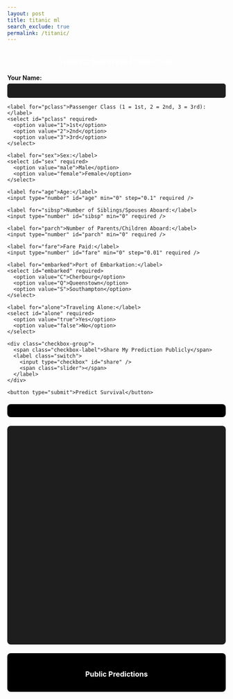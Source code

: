 ```yaml
---
layout: post
title: titanic ml
search_exclude: true
permalink: /titanic/
---
```


<head>
  <meta charset="UTF-8" />
  <meta name="viewport" content="width=device-width, initial-scale=1.0"/>
  <title>Titanic Survival Prediction</title>

  <!-- Chart.js CDN -->
  <script src="https://cdn.jsdelivr.net/npm/chart.js"></script>

  <style>
    h2, h3 {
      text-align: center;
      color: #ffffff;
    }

    label {
      display: block;
      margin: 10px 0 5px;
      font-weight: bold;
    }

    input, select {
      width: 100%;
      padding: 8px;
      border-radius: 5px;
      border: 1px solid #333;
      background-color: #1e1e1e;
      color: white;
    }

    button {
      margin-top: 15px;
      padding: 10px;
      width: 100%;
      background-color: #007bff;
      color: white;
      border: none;
      border-radius: 8px;
      font-size: 16px;
      cursor: pointer;
    }

    button:hover {
      background-color: #0056b3;
    }

    .result {
      margin-top: 20px;
      padding: 15px;
      background-color: #000;
      border-radius: 8px;
      box-shadow: 0 0 5px rgba(255,255,255,0.1);
    }

    ul {
      list-style-type: none;
      padding-left: 0;
    }

    li {
      margin: 8px 0;
      padding: 6px 10px;
      background: #1f1f1f;
      border-radius: 6px;
      color: #fff;
    }

    /* Custom toggle switch style */
    .switch {
      position: relative;
      display: inline-block;
      width: 50px;
      height: 24px;
    }

    .switch input {
      opacity: 0;
      width: 0;
      height: 0;
    }

    .slider {
      position: absolute;
      cursor: pointer;
      top: 0; left: 0;
      right: 0; bottom: 0;
      background-color: #ccc;
      transition: 0.4s;
      border-radius: 24px;
    }

    .slider:before {
      position: absolute;
      content: "";
      height: 18px;
      width: 18px;
      left: 3px;
      bottom: 3px;
      background-color: white;
      transition: 0.4s;
      border-radius: 50%;
    }

    input:checked + .slider {
      background-color: #2196F3;
    }

    input:checked + .slider:before {
      transform: translateX(26px);
    }

    .checkbox-group {
      margin-top: 15px;
      display: flex;
      align-items: center;
      gap: 10px;
    }

    .checkbox-label {
      flex-grow: 1;
    }

    canvas {
      display: block;
      margin: 0 auto;
      background-color: #1e1e1e;
      border-radius: 8px;
    }
  </style>
</head>
<body>

  <h2>Titanic Survival Prediction</h2>
  <form id="titanic-form">
    <label for="name">Your Name:</label>
    <input type="text" id="name" required />

    <label for="pclass">Passenger Class (1 = 1st, 2 = 2nd, 3 = 3rd):</label>
    <select id="pclass" required>
      <option value="1">1st</option>
      <option value="2">2nd</option>
      <option value="3">3rd</option>
    </select>

    <label for="sex">Sex:</label>
    <select id="sex" required>
      <option value="male">Male</option>
      <option value="female">Female</option>
    </select>

    <label for="age">Age:</label>
    <input type="number" id="age" min="0" step="0.1" required />

    <label for="sibsp">Number of Siblings/Spouses Aboard:</label>
    <input type="number" id="sibsp" min="0" required />

    <label for="parch">Number of Parents/Children Aboard:</label>
    <input type="number" id="parch" min="0" required />

    <label for="fare">Fare Paid:</label>
    <input type="number" id="fare" min="0" step="0.01" required />

    <label for="embarked">Port of Embarkation:</label>
    <select id="embarked" required>
      <option value="C">Cherbourg</option>
      <option value="Q">Queenstown</option>
      <option value="S">Southampton</option>
    </select>

    <label for="alone">Traveling Alone:</label>
    <select id="alone" required>
      <option value="true">Yes</option>
      <option value="false">No</option>
    </select>

    <div class="checkbox-group">
      <span class="checkbox-label">Share My Prediction Publicly</span>
      <label class="switch">
        <input type="checkbox" id="share" />
        <span class="slider"></span>
      </label>
    </div>

    <button type="submit">Predict Survival</button>
  </form>

  <div class="result" id="result"></div>

  <!-- Added canvas for pie chart -->
  <canvas id="predictionChart" width="400" height="400" style="margin-top: 20px;"></canvas>

  <div class="result" id="shared-results">
    <h3>Public Predictions</h3>
    <ul id="shared-list"></ul>
  </div>

  <script>
    function updateSharedResults() {
      const shared = JSON.parse(localStorage.getItem("sharedPredictions") || "[]");
      const list = document.getElementById("shared-list");
      list.innerHTML = "";
      shared.forEach(entry => {
        const li = document.createElement("li");
        li.innerHTML = `<strong>${entry.name}</strong>: ${entry.survive}% survive, ${entry.die}% die`;
        list.appendChild(li);
      });
    }

    document.getElementById("titanic-form").addEventListener("submit", async function (e) {
      e.preventDefault();

      const name = document.getElementById("name").value;
      const data = {
        name: [name],
        pclass: [parseInt(document.getElementById("pclass").value)],
        sex: [document.getElementById("sex").value],
        age: [parseFloat(document.getElementById("age").value)],
        sibsp: [parseInt(document.getElementById("sibsp").value)],
        parch: [parseInt(document.getElementById("parch").value)],
        fare: [parseFloat(document.getElementById("fare").value)],
        embarked: [document.getElementById("embarked").value],
        alone: [document.getElementById("alone").checked]
      };

      const share = document.getElementById("share").checked;
      const responseBox = document.getElementById("result");
      responseBox.innerHTML = "Predicting...";

      try {
        const res = await fetch("http://127.0.0.1:8887/api/titanic/predict", {
          method: "POST",
          headers: { "Content-Type": "application/json" },
          body: JSON.stringify(data)
        });

        if (!res.ok) throw new Error("Prediction failed");

        const result = await res.json();
        const die = (result.die * 100).toFixed(2);
        const survive = (result.survive * 100).toFixed(2);

        responseBox.innerHTML = `
          <strong>Prediction:</strong><br/>
          <span style="color: red;">Death Probability: ${die}%</span><br/>
          <span style="color: lime;">Survival Probability: ${survive}%</span>
        `;

        // Remove existing chart if it exists
        if (window.predictionChart instanceof Chart) {
          window.predictionChart.destroy();
        }

        // Draw pie chart
        const ctx = document.getElementById("predictionChart").getContext("2d");
        window.predictionChart = new Chart(ctx, {
          type: "pie",
          data: {
            labels: ["Survive", "Die"],
            datasets: [{
              data: [survive, die],
              backgroundColor: ["#00ff00", "#ff0000"]
            }]
          },
          options: {
            responsive: true,
            plugins: {
              legend: {
                position: "bottom",
                labels: {
                  color: "white"
                }
              },
              title: {
                display: true,
                text: "Survival vs Death Probability",
                color: "white",
                font: {
                  size: 18
                }
              }
            }
          }
        });

        if (share) {
          const shared = JSON.parse(localStorage.getItem("sharedPredictions") || "[]");
          shared.push({ name, survive, die });
          localStorage.setItem("sharedPredictions", JSON.stringify(shared));
          updateSharedResults();
        }
      } catch (err) {
        responseBox.innerHTML = "Error: Could not get prediction.";
        console.error(err);
      }
    });

    window.addEventListener("DOMContentLoaded", updateSharedResults);
  </script>

</body>